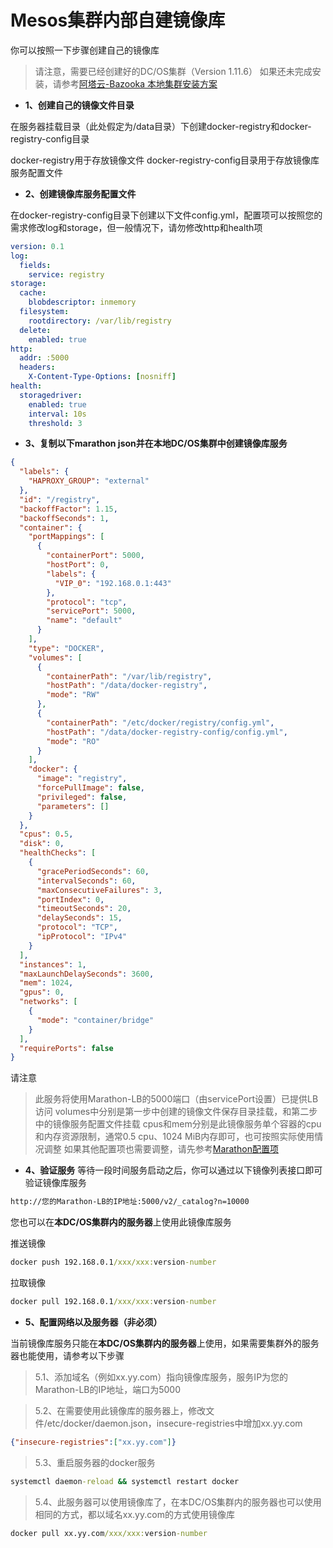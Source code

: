 # Mesos集群内部自建镜像库

你可以按照一下步骤创建自己的镜像库
> 请注意，需要已经创建好的DC/OS集群（Version 1.11.6）
> 如果还未完成安装，请参考[阿塔云-Bazooka 本地集群安装方案](https://github.com/ata-cloud/bazooka/blob/master/docs/install_local_cluster.md)

+ **1、创建自己的镜像文件目录**

在服务器挂载目录（此处假定为/data目录）下创建docker-registry和docker-registry-config目录

docker-registry用于存放镜像文件
docker-registry-config目录用于存放镜像库服务配置文件

+ **2、创建镜像库服务配置文件**

在docker-registry-config目录下创建以下文件config.yml，配置项可以按照您的需求修改log和storage，但一般情况下，请勿修改http和health项

```yml
version: 0.1
log:
  fields:
    service: registry
storage:
  cache:
    blobdescriptor: inmemory
  filesystem:
    rootdirectory: /var/lib/registry
  delete:
    enabled: true
http:
  addr: :5000
  headers:
    X-Content-Type-Options: [nosniff]
health:
  storagedriver:
    enabled: true
    interval: 10s
    threshold: 3
```

+ **3、复制以下marathon json并在本地DC/OS集群中创建镜像库服务**

```json
{
  "labels": {
    "HAPROXY_GROUP": "external"
  },
  "id": "/registry",
  "backoffFactor": 1.15,
  "backoffSeconds": 1,
  "container": {
    "portMappings": [
      {
        "containerPort": 5000,
        "hostPort": 0,
        "labels": {
          "VIP_0": "192.168.0.1:443"
        },
        "protocol": "tcp",
        "servicePort": 5000,
        "name": "default"
      }
    ],
    "type": "DOCKER",
    "volumes": [
      {
        "containerPath": "/var/lib/registry",
        "hostPath": "/data/docker-registry",
        "mode": "RW"
      },
      {
        "containerPath": "/etc/docker/registry/config.yml",
        "hostPath": "/data/docker-registry-config/config.yml",
        "mode": "RO"
      }
    ],
    "docker": {
      "image": "registry",
      "forcePullImage": false,
      "privileged": false,
      "parameters": []
    }
  },
  "cpus": 0.5,
  "disk": 0,
  "healthChecks": [
    {
      "gracePeriodSeconds": 60,
      "intervalSeconds": 60,
      "maxConsecutiveFailures": 3,
      "portIndex": 0,
      "timeoutSeconds": 20,
      "delaySeconds": 15,
      "protocol": "TCP",
      "ipProtocol": "IPv4"
    }
  ],
  "instances": 1,
  "maxLaunchDelaySeconds": 3600,
  "mem": 1024,
  "gpus": 0,
  "networks": [
    {
      "mode": "container/bridge"
    }
  ],
  "requirePorts": false
}
```

请注意

> 此服务将使用Marathon-LB的5000端口（由servicePort设置）已提供LB访问
> volumes中分别是第一步中创建的镜像文件保存目录挂载，和第二步中的镜像服务配置文件挂载
> cpus和mem分别是此镜像服务单个容器的cpu和内存资源限制，通常0.5 cpu、1024 MiB内存即可，也可按照实际使用情况调整
> 如果其他配置项也需要调整，请先参考[Marathon配置项](https://docs.d2iq.com/mesosphere/dcos/1.11/deploying-services/marathon-parameters/)

+ **4、验证服务**
等待一段时间服务启动之后，你可以通过以下镜像列表接口即可验证镜像库服务

```cmd
http://您的Marathon-LB的IP地址:5000/v2/_catalog?n=10000
```

您也可以在**本DC/OS集群内的服务器**上使用此镜像库服务

推送镜像

```cmd
docker push 192.168.0.1/xxx/xxx:version-number
```

拉取镜像

```cmd
docker pull 192.168.0.1/xxx/xxx:version-number
```

+ **5、配置网络以及服务器（非必须）**

当前镜像库服务只能在**本DC/OS集群内的服务器**上使用，如果需要集群外的服务器也能使用，请参考以下步骤

> 5.1、添加域名（例如xx.yy.com）指向镜像库服务，服务IP为您的Marathon-LB的IP地址，端口为5000

> 5.2、在需要使用此镜像库的服务器上，修改文件/etc/docker/daemon.json，insecure-registries中增加xx.yy.com

```json
{"insecure-registries":["xx.yy.com"]}
```
> 5.3、重启服务器的docker服务

```cmd
systemctl daemon-reload && systemctl restart docker
```

> 5.4、此服务器可以使用镜像库了，在本DC/OS集群内的服务器也可以使用相同的方式，都以域名xx.yy.com的方式使用镜像库

```cmd
docker pull xx.yy.com/xxx/xxx:version-number
```
